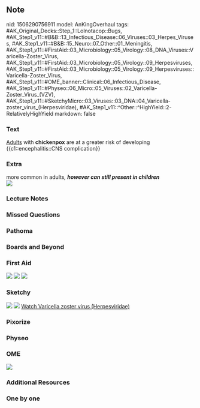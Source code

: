## Note
nid: 1506290756911
model: AnKingOverhaul
tags: #AK_Original_Decks::Step_1::Lolnotacop::Bugs, #AK_Step1_v11::#B&B::13_Infectious_Disease::06_Viruses::03_Herpes_Viruses, #AK_Step1_v11::#B&B::15_Neuro::07_Other::01_Meningitis, #AK_Step1_v11::#FirstAid::03_Microbiology::05_Virology::08_DNA_Viruses::Varicella-Zoster_Virus, #AK_Step1_v11::#FirstAid::03_Microbiology::05_Virology::09_Herpesviruses, #AK_Step1_v11::#FirstAid::03_Microbiology::05_Virology::09_Herpesviruses::Varicella-Zoster_Virus, #AK_Step1_v11::#OME_banner::Clinical::06_Infectious_Disease, #AK_Step1_v11::#Physeo::06_Micro::05_Viruses::02_Varicella-Zoster_Virus_(VZV), #AK_Step1_v11::#SketchyMicro::03_Viruses::03_DNA::04_Varicella-zoster_virus_(Herpesviridae), #AK_Step1_v11::^Other::^HighYield::2-RelativelyHighYield
markdown: false

### Text
<u>Adults</u> with <b>chickenpox</b> are at a greater risk of
developing {{c1::encephalitis::CNS complication}}

### Extra
<div>
  more common in adults<i>, <b>however can still present in
  children</b></i>
</div>
<div>
  <i><img src="paste-76235669504474.jpg"></i>
</div>

### Lecture Notes


### Missed Questions


### Pathoma


### Boards and Beyond


### First Aid
<img src="tmpzkucswjx.png"> <img src="tmphpbrow2e.png"> <img src=
"tmpxgf9ru7u.png">

### Sketchy
<img src="paste-16552803958787.jpg"> <img src=
"paste-a73e4c72439bc38343bb13b02e3a4182abe9a067.png"> <a href=
"https://dashboard.sketchy.com/study/medical/courses/medical-microbiology/units/medical-microbiology-viruses/videos/medical-microbiology-viruses-dna-viruses-varicella-zoster-virus-herpesviridae?utm_source=anki&utm_medium=partnership&utm_campaign=february_update&utm_content=medical">
Watch Varicella zoster virus (Herpesviridae)</a>

### Pixorize


### Physeo


### OME
<div class="ome-widget">
  <a href=
  "https://onlinemeded.org/spa/infectious-disease?ref=anki"><img src="_OME_AnkiFlashcards_Topic_3.png"></a>
</div>

### Additional Resources


### One by one

